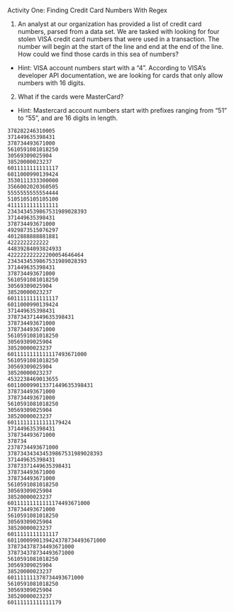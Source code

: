 Activity One: Finding Credit Card Numbers With Regex

1. An analyst at our organization has provided a list of credit card numbers, parsed from a data set. We are tasked with looking for four stolen VISA credit card numbers that were used in a transaction. The number will begin at the start of the line and end at the end of the line. How could we find those cards in this sea of numbers?

- Hint: VISA account numbers start with a “4”. According to VISA’s developer API documentation, we are looking for cards that only allow numbers with 16 digits.

2. What if the cards were MasterCard?

- Hint: Mastercard account numbers start with prefixes ranging from “51” to “55”, and are 16 digits in length.

```text
378282246310005
371449635398431
378734493671000
5610591081018250
30569309025904
38520000023237
6011111111111117
6011000990139424
3530111333300000
3566002020360505
5555555555554444
5105105105105100
4111111111111111
2343434539867531989028393
371449635398431
378734493671000
4929873515076297
4012888888881881
4222222222222
44839284093824933
422222222222200054646464
2343434539867531989028393
371449635398431
378734493671000
5610591081018250
30569309025904
38520000023237
6011111111111117
6011000990139424
371449635398431
378734371449635398431
378734493671000
378734493671000
5610591081018250
30569309025904
38520000023237
6011111111111117493671000
5610591081018250
30569309025904
38520000023237
4532238469013655
601100099013371449635398431
378734493671000
378734493671000
5610591081018250
30569309025904
38520000023237
60111111111111179424
371449635398431
378734493671000
378734
2378734493671000
378734343434539867531989028393
371449635398431
37873371449635398431
378734493671000
378734493671000
5610591081018250
30569309025904
38520000023237
60111111111111174493671000
378734493671000
5610591081018250
30569309025904
38520000023237
6011111111111117
6011000990139424378734493671000
378734378734493671000
378734378734493671000
5610591081018250
30569309025904
38520000023237
601111111378734493671000
5610591081018250
30569309025904
38520000023237
60111111111111179
```